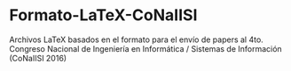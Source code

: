 # Formato-LaTeX-CoNaIISI
Archivos LaTeX basados en el formato para el envío de papers al 4to. Congreso Nacional de Ingeniería en Informática / Sistemas de Información (CoNaIISI 2016)
